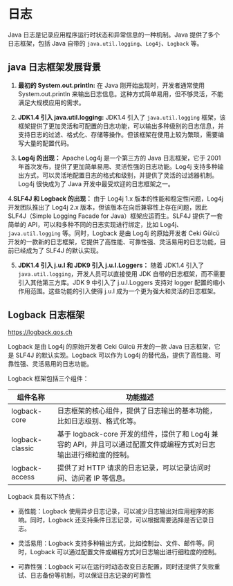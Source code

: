 # 日志

Java 日志是记录应用程序运行时状态和异常信息的一种机制。Java 提供了多个日志框架，包括 Java 自带的 `java.util.logging`、`Log4j`、`Logback` 等。

## java 日志框架发展背景

1. **最初的 System.out.println:** 在 Java 刚开始出现时，开发者通常使用 System.out.println 来输出日志信息。这种方式简单易用，但不够灵活，不能满足大规模应用的需求。

2. **JDK1.4 引入 java.util.logging:** JDK1.4 引入了 `java.util.logging` 框架，该框架提供了更加灵活和可配置的日志功能，可以输出多种级别的日志信息，并支持日志的过滤、格式化、存储等操作。但该框架在使用上较为繁琐，需要编写大量的配置代码。

3. **Log4j 的出现：** Apache Log4j 是一个第三方的 Java 日志框架，它于 2001 年首次发布，提供了更加简单易用、灵活性强的日志功能。Log4j 支持多种输出方式，可以灵活地配置日志的格式和级别，并提供了灵活的过滤器机制。Log4j 很快成为了 Java 开发中最受欢迎的日志框架之一。

4.**SLF4J 和 Logback 的出现：** 由于 Log4j 1.x 版本的性能和稳定性问题，Log4j 开发团队推出了 Log4j 2.x 版本，但该版本在向后兼容性上存在问题，因此 SLF4J（Simple Logging Facade for Java）框架应运而生。SLF4J 提供了一套简单的 API，可以和多种不同的日志实现进行绑定，比如 Log4j、`java.util.logging` 等。同时，Logback 是由 Log4j 的原始开发者 Ceki Gülcü 开发的一款新的日志框架，它提供了高性能、可靠性强、灵活易用的日志功能，目前已经成为了 SLF4J 的默认实现。

5. **JDK1.4 引入 j.u.l 和 JDK9 引入 j.u.l.Loggers：** 随着 JDK1.4 引入了 `java.util.logging`，开发人员可以直接使用 JDK 自带的日志框架，而不需要引入其他第三方库。JDK 9 中引入了 j.u.l.Loggers 支持对 logger 配置的缩小作用范围。这些功能的引入使得 j.u.l 成为一个更为强大和灵活的日志框架。

## Logback 日志框架

https://logback.qos.ch

Logback 是由 Log4j 的原始开发者 Ceki Gülcü 开发的一款 Java 日志框架，它是 SLF4J 的默认实现。Logback 可以作为 Log4j 的替代品，提供了高性能、可靠性强、灵活易用的日志功能。

Logback 框架包括三个组件：

| 组件名称        | 功能描述                                                                                                            |
| --------------- | ------------------------------------------------------------------------------------------------------------------- |
| logback-core    | 日志框架的核心组件，提供了日志输出的基本功能，比如日志级别、格式化等。                                              |
| logback-classic | 基于 logback-core 开发的组件，提供了和 Log4j 兼容的 API，并且可以通过配置文件或编程方式对日志输出进行细粒度的控制。 |
| logback-access  | 提供了对 HTTP 请求的日志记录，可以记录访问时间、访问者 IP 等信息。                                                  |

Logback 具有以下特点：

- 高性能：Logback 使用异步日志记录，可以减少日志输出对应用程序的影响。同时，Logback 还支持条件日志记录，可以根据需要选择是否记录日志。

- 灵活易用：Logback 支持多种输出方式，比如控制台、文件、邮件等。同时，Logback 可以通过配置文件或编程方式对日志输出进行细粒度的控制。

- 可靠性强：Logback 可以在运行时动态改变日志配置，同时还提供了失败重试、日志备份等机制，可以保证日志记录的可靠性
